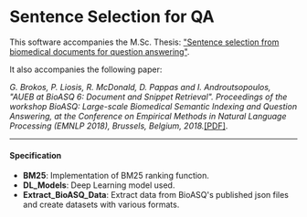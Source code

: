 # Sentence Selection for QA
This software accompanies the M.Sc. Thesis: ["Sentence selection from biomedical documents for question answering"](nlp.cs.aueb.gr/theses/pliosis_msc_thesis.pdf).

It also accompanies the following paper:

*G. Brokos, P. Liosis, R. McDonald, D. Pappas and I. Androutsopoulos, "AUEB at BioASQ 6: Document and Snippet Retrieval". Proceedings of the workshop BioASQ: Large-scale Biomedical Semantic Indexing and Question Answering, at the Conference on Empirical Methods in Natural Language Processing (EMNLP 2018), Brussels, Belgium, 2018.*[[PDF]](nlp.cs.aueb.gr/pubs/aueb_at_bioasq6.pdf).

---

#### Specification
- **BM25**: Implementation of BM25 ranking function.
- **DL_Models**: Deep Learning model used.
- **Extract_BioASQ_Data**: Extract data from BioASQ's published json files and create datasets with various formats.